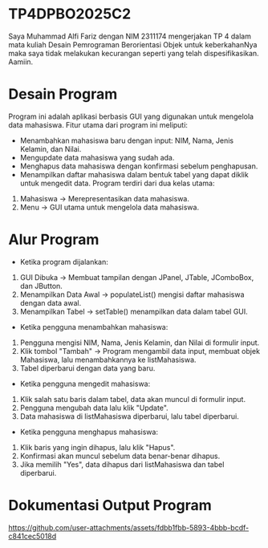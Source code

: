 # TP4DPBO2025C2
Saya Muhammad Alfi Fariz dengan NIM 2311174 mengerjakan TP 4 dalam mata kuliah Desain Pemrograman Berorientasi Objek
untuk keberkahanNya maka saya tidak melakukan kecurangan seperti yang telah dispesifikasikan. Aamiin.

# Desain Program
Program ini adalah aplikasi berbasis GUI yang digunakan untuk mengelola data mahasiswa. Fitur utama dari program ini meliputi:
- Menambahkan mahasiswa baru dengan input: NIM, Nama, Jenis Kelamin, dan Nilai.
- Mengupdate data mahasiswa yang sudah ada.
- Menghapus data mahasiswa dengan konfirmasi sebelum penghapusan.
- Menampilkan daftar mahasiswa dalam bentuk tabel yang dapat diklik untuk mengedit data.
Program terdiri dari dua kelas utama:
1. Mahasiswa → Merepresentasikan data mahasiswa.
2. Menu → GUI utama untuk mengelola data mahasiswa.

# Alur Program
- Ketika program dijalankan:
1. GUI Dibuka → Membuat tampilan dengan JPanel, JTable, JComboBox, dan JButton.
2. Menampilkan Data Awal → populateList() mengisi daftar mahasiswa dengan data awal.
3. Menampilkan Tabel → setTable() menampilkan data dalam tabel GUI.

- Ketika pengguna menambahkan mahasiswa:
1. Pengguna mengisi NIM, Nama, Jenis Kelamin, dan Nilai di formulir input.
2. Klik tombol "Tambah" → Program mengambil data input, membuat objek Mahasiswa, lalu menambahkannya ke listMahasiswa.
3. Tabel diperbarui dengan data yang baru.

- Ketika pengguna mengedit mahasiswa:
1. Klik salah satu baris dalam tabel, data akan muncul di formulir input.
2. Pengguna mengubah data lalu klik "Update".
3. Data mahasiswa di listMahasiswa diperbarui, lalu tabel diperbarui.

- Ketika pengguna menghapus mahasiswa:
1. Klik baris yang ingin dihapus, lalu klik "Hapus".
2. Konfirmasi akan muncul sebelum data benar-benar dihapus.
3. Jika memilih "Yes", data dihapus dari listMahasiswa dan tabel diperbarui.

# Dokumentasi Output Program

https://github.com/user-attachments/assets/fdbb1fbb-5893-4bbb-bcdf-c841cec5018d

